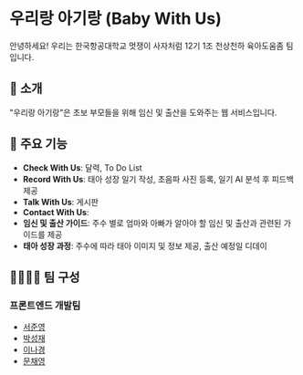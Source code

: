 # 우리랑 아기랑 (Baby With Us)

안녕하세요! 우리는 한국항공대학교 멋쟁이 사자처럼 12기 1조 천상천하 육아도움좀 팀입니다.

## 📌 소개 

"우리랑 아기랑"은 초보 부모들을 위해 임신 및 출산을 도와주는 웹 서비스입니다.

## 🚀 주요 기능 

- **Check With Us**: 달력, To Do List
- **Record With Us**: 태아 성장 일기 작성, 초음파 사진 등록, 일기 AI 분석 후 피드백 제공
- **Talk With Us**: 게시판
- **Contact With Us**: 
- **임신 및 출산 가이드**: 주수 별로 엄마와 아빠가 알아야 할 임신 및 출산과 관련된 가이드를 제공
- **태아 성장 과정**: 주수에 따라 태아 이미지 및 정보 제공, 출산 예정일 디데이

## 👨‍💻👩‍💻 팀 구성 

### 프론트엔드 개발팀

- [서준영](https://github.com/RYCTiM)
- [박성재](https://github.com/sunggae0)
- [이나경](https://github.com/Niicka)
- [문채영](https://github.com/mcy0325)
